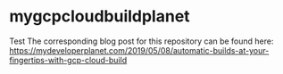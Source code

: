 # mygcpcloudbuildplanet
Test
The corresponding blog post for this repository can be found here: https://mydeveloperplanet.com/2019/05/08/automatic-builds-at-your-fingertips-with-gcp-cloud-build
